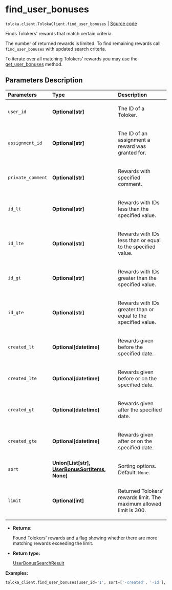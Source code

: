 # find_user_bonuses
`toloka.client.TolokaClient.find_user_bonuses` | [Source code](https://github.com/Toloka/toloka-kit/blob/v1.1.0.post1/src/client/__init__.py#L2946)

Finds Tolokers' rewards that match certain criteria.


The number of returned rewards is limited. To find remaining rewards call `find_user_bonuses` with updated search criteria.

To iterate over all matching Tolokers' rewards you may use the [get_user_bonuses](toloka.client.TolokaClient.get_user_bonuses.md) method.

## Parameters Description

| Parameters | Type | Description |
| :----------| :----| :-----------|
`user_id`|**Optional\[str\]**|<p>The ID of a Toloker.</p>
`assignment_id`|**Optional\[str\]**|<p>The ID of an assignment a reward was granted for.</p>
`private_comment`|**Optional\[str\]**|<p>Rewards with specified comment.</p>
`id_lt`|**Optional\[str\]**|<p>Rewards with IDs less than the specified value.</p>
`id_lte`|**Optional\[str\]**|<p>Rewards with IDs less than or equal to the specified value.</p>
`id_gt`|**Optional\[str\]**|<p>Rewards with IDs greater than the specified value.</p>
`id_gte`|**Optional\[str\]**|<p>Rewards with IDs greater than or equal to the specified value.</p>
`created_lt`|**Optional\[datetime\]**|<p>Rewards given before the specified date.</p>
`created_lte`|**Optional\[datetime\]**|<p>Rewards given before or on the specified date.</p>
`created_gt`|**Optional\[datetime\]**|<p>Rewards given after the specified date.</p>
`created_gte`|**Optional\[datetime\]**|<p>Rewards given after or on the specified date.</p>
`sort`|**Union\[List\[str\], [UserBonusSortItems](toloka.client.search_requests.UserBonusSortItems.md), None\]**|<p>Sorting options. Default: `None`.</p>
`limit`|**Optional\[int\]**|<p>Returned Tolokers&#x27; rewards limit. The maximum allowed limit is 300.</p>

* **Returns:**

  Found Tolokers' rewards and a flag showing whether there are more matching rewards exceeding the limit.

* **Return type:**

  [UserBonusSearchResult](toloka.client.search_results.UserBonusSearchResult.md)

**Examples:**


```python
toloka_client.find_user_bonuses(user_id='1', sort=['-created', '-id'], limit=3)
```

